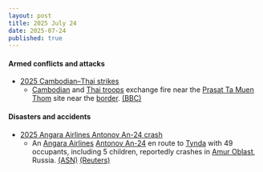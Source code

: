 ```yaml
---
layout: post
title: 2025 July 24
date: 2025-07-24
published: true
---
```



#### Armed conflicts and attacks

* [2025 Cambodian–Thai strikes](https://en.wikipedia.org/wiki/2025_Cambodian%E2%80%93Thai_strikes "2025 Cambodian–Thai strikes")
  * [Cambodian](https://en.wikipedia.org/wiki/Royal_Cambodian_Armed_Forces "Royal Cambodian Armed Forces") and [Thai troops](https://en.wikipedia.org/wiki/Royal_Thai_Armed_Forces "Royal Thai Armed Forces") exchange fire near the [Prasat Ta Muen Thom](https://en.wikipedia.org/wiki/Prasat_Ta_Muen_Thom "Prasat Ta Muen Thom") site near the [border](https://en.wikipedia.org/wiki/Cambodia%E2%80%93Thailand_border "Cambodia–Thailand border"). [(BBC)](https://www.bbc.com/news/articles/c80p8z0y0eko)

#### Disasters and accidents

* [2025 Angara Airlines Antonov An-24 crash](https://en.wikipedia.org/wiki/2025_Angara_Airlines_Antonov_An-24_crash "2025 Angara Airlines Antonov An-24 crash")
  * An [Angara Airlines](https://en.wikipedia.org/wiki/Angara_Airlines "Angara Airlines") [Antonov An-24](https://en.wikipedia.org/wiki/Antonov_An-24 "Antonov An-24") en route to [Tynda](https://en.wikipedia.org/wiki/Tynda "Tynda") with 49 occupants, including 5 children, reportedly crashes in [Amur Oblast](https://en.wikipedia.org/wiki/Amur_Oblast "Amur Oblast"), Russia. [(ASN)](https://asn.flightsafety.org/wikibase/529524) [(Reuters)](https://www.reuters.com/business/aerospace-defense/russian-plane-with-50-aboard-missing-amur-region-interfax-says-2025-07-24/)
